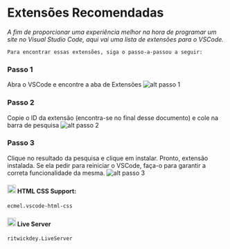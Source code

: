 # Extensões Recomendadas

*A fim de proporcionar uma experiência melhor na hora de programar um site no Visual Studio Code, aqui vai uma lista de extensões para o VSCode.*

`Para encontrar essas extensões, siga o passo-a-passou a seguir:`

### Passo 1
Abra o VSCode e encontre a aba de Extensões
![alt passo 1](https://imgur.com/FLhFWXf.png)

### Passo 2
Copie o ID da extensão (encontra-se no final desse documento) e cole na barra de pesquisa
![alt passo 2](https://imgur.com/3I5lf86.png)

### Passo 3
Clique no resultado da pesquisa e clique em instalar. Pronto, extensão instalada. Se ela pedir para reiniciar o VSCode, faça-o para garantir a correta funcionalidade da mesma.
![alt passo 3](https://imgur.com/5Jc5rSt.png)


####  <img src="https://ecmel.gallerycdn.vsassets.io/extensions/ecmel/vscode-html-css/2.0.9/1706810901404/Microsoft.VisualStudio.Services.Icons.Default" width="20"> HTML CSS Support:
    ecmel.vscode-html-css

####  <img src="https://ritwickdey.gallerycdn.vsassets.io/extensions/ritwickdey/liveserver/5.7.9/1661914858952/Microsoft.VisualStudio.Services.Icons.Default" width="20"> Live Server
    ritwickdey.LiveServer
